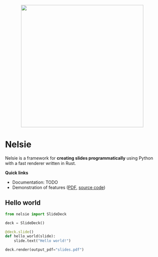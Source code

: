 <p align="center">
<img src='docs/imgs/nelsie-logo.jpg' width='400'>
</p>

# Nelsie

Nelsie is a framework for **creating slides programmatically** using Python with a fast renderer written in Rust.

**Quick links**

- Documentation: TODO
- Demonstration of features ([PDF](https://github.com/spirali/nelsie/blob/demo-rendered/examples/bigdemo/bigdemo.pdf), [source code](examples/bigdemo/bigdemo.py))


## Hello world
```python
from nelsie import SlideDeck

deck = SlideDeck()

@deck.slide()
def hello_world(slide):
    slide.text("Hello world!")

deck.render(output_pdf="slides.pdf")
```